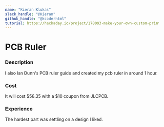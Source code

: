 ```yaml
---
name: "Kieran Klukas"
slack_handle: "@Kieran"
github_handle: "@kcoderhtml"
tutorial: https://hackaday.io/project/178093-make-your-own-custom-printed-circuit-board-ruler
---
```


# PCB Ruler

### Description
I also Ian Dunn's PCB ruler guide and created my pcb ruler in around 1 hour.

### Cost
It will cost $58.35 with a $10 coupon from JLCPCB.

### Experience
The hardest part was settling on a design I liked.